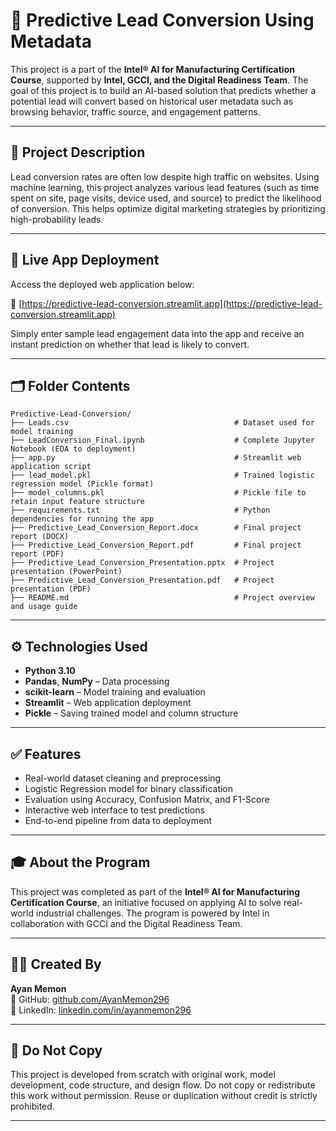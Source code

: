 # 🧠 Predictive Lead Conversion Using Metadata

This project is a part of the **Intel® AI for Manufacturing Certification Course**, supported by **Intel, GCCI, and the Digital Readiness Team**. The goal of this project is to build an AI-based solution that predicts whether a potential lead will convert based on historical user metadata such as browsing behavior, traffic source, and engagement patterns.

---

## 📌 Project Description

Lead conversion rates are often low despite high traffic on websites. Using machine learning, this project analyzes various lead features (such as time spent on site, page visits, device used, and source) to predict the likelihood of conversion. This helps optimize digital marketing strategies by prioritizing high-probability leads.

---

## 🚀 Live App Deployment

Access the deployed web application below:

🔗 [https://predictive-lead-conversion.streamlit.app](https://predictive-lead-conversion.streamlit.app)

Simply enter sample lead engagement data into the app and receive an instant prediction on whether that lead is likely to convert.

---

## 🗂️ Folder Contents

```plaintext
Predictive-Lead-Conversion/
├── Leads.csv                                     # Dataset used for model training
├── LeadConversion_Final.ipynb                    # Complete Jupyter Notebook (EDA to deployment)
├── app.py                                        # Streamlit web application script
├── lead_model.pkl                                # Trained logistic regression model (Pickle format)
├── model_columns.pkl                             # Pickle file to retain input feature structure
├── requirements.txt                              # Python dependencies for running the app
├── Predictive_Lead_Conversion_Report.docx        # Final project report (DOCX)
├── Predictive_Lead_Conversion_Report.pdf         # Final project report (PDF)
├── Predictive_Lead_Conversion_Presentation.pptx  # Project presentation (PowerPoint)
├── Predictive_Lead_Conversion_Presentation.pdf   # Project presentation (PDF)
├── README.md                                     # Project overview and usage guide

````

---

## ⚙️ Technologies Used

* **Python 3.10**
* **Pandas**, **NumPy** – Data processing
* **scikit-learn** – Model training and evaluation
* **Streamlit** – Web application deployment
* **Pickle** – Saving trained model and column structure

---

## ✅ Features

* Real-world dataset cleaning and preprocessing
* Logistic Regression model for binary classification
* Evaluation using Accuracy, Confusion Matrix, and F1-Score
* Interactive web interface to test predictions
* End-to-end pipeline from data to deployment

---

## 🎓 About the Program

This project was completed as part of the **Intel® AI for Manufacturing Certification Course**, an initiative focused on applying AI to solve real-world industrial challenges. The program is powered by Intel in collaboration with GCCI and the Digital Readiness Team.

---

## 👨‍💻 Created By

**Ayan Memon**  
🔗 GitHub: [github.com/AyanMemon296](https://github.com/AyanMemon296)  
🔗 LinkedIn: [linkedin.com/in/ayanmemon296](https://linkedin.com/in/ayanmemon296)  

---

## 🚫 Do Not Copy

This project is developed from scratch with original work, model development, code structure, and design flow. Do not copy or redistribute this work without permission. Reuse or duplication without credit is strictly prohibited.

---
